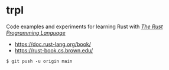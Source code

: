 # trpl

Code examples and experiments for learning Rust with [_The Rust Programming Language_](https://doc.rust-lang.org/book/)
- https://doc.rust-lang.org/book/
- https://rust-book.cs.brown.edu/

```shell
$ git push -u origin main
```
